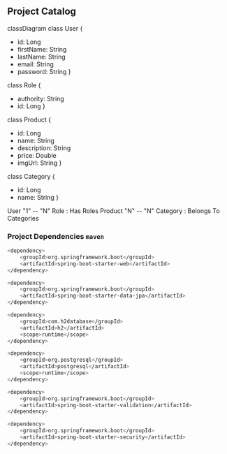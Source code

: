 ## Project Catalog

classDiagram
class User {
+ id: Long
+ firstName: String
+ lastName: String
+ email: String
+ password: String
}

class Role {
+ authority: String
+ id: Long
}

class Product {
+ id: Long
+ name: String
+ description: String
+ price: Double
+ imgUrl: String
}

class Category {
+ id: Long
+ name: String
}

User "1" -- "N" Role : Has Roles
Product "N" -- "N" Category : Belongs To Categories


### Project Dependencies `maven`
```bash
<dependency>
	<groupId>org.springframework.boot</groupId>
	<artifactId>spring-boot-starter-web</artifactId>
</dependency>

<dependency>
	<groupId>org.springframework.boot</groupId>
	<artifactId>spring-boot-starter-data-jpa</artifactId>
</dependency>

<dependency>
	<groupId>com.h2database</groupId>
	<artifactId>h2</artifactId>
	<scope>runtime</scope>
</dependency>

<dependency>
	<groupId>org.postgresql</groupId>
	<artifactId>postgresql</artifactId>
	<scope>runtime</scope>
</dependency>

<dependency>
	<groupId>org.springframework.boot</groupId>
	<artifactId>spring-boot-starter-validation</artifactId>
</dependency>

<dependency>
	<groupId>org.springframework.boot</groupId>
	<artifactId>spring-boot-starter-security</artifactId>
</dependency>
```